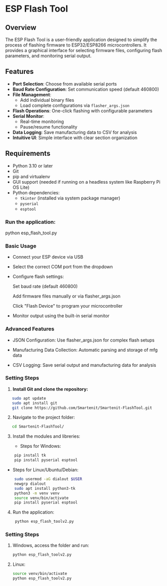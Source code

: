 # ESP Flash Tool

## Overview

The ESP Flash Tool is a user-friendly application designed to simplify the process of flashing firmware to ESP32/ESP8266 microcontrollers. It provides a graphical interface for selecting firmware files, configuring flash parameters, and monitoring serial output.

## Features

- **Port Selection**: Choose from available serial ports
- **Baud Rate Configuration**: Set communication speed (default 460800)
- **File Management**: 
  - Add individual binary files
  - Load complete configurations via `flasher_args.json`
- **Flash Operations**: One-click flashing with configurable parameters
- **Serial Monitor**: 
  - Real-time monitoring
  - Pause/resume functionality
- **Data Logging**: Save manufacturing data to CSV for analysis
- **Intuitive UI**: Simple interface with clear section organization

## Requirements

- Python 3.10 or later
- Git
- pip and virtualenv
- GUI support (needed if running on a headless system like Raspberry Pi OS Lite)
- Python dependencies:
  - `tkinter` (installed via system package manager)
  - `pyserial`
  - `esptool`

### Run the application:

python esp_flash_tool.py

### Basic Usage
- Connect your ESP device via USB

- Select the correct COM port from the dropdown

- Configure flash settings:

  Set baud rate (default 460800)

  Add firmware files manually or via flasher_args.json

  Click "Flash Device" to program your microcontroller

- Monitor output using the built-in serial monitor

### Advanced Features
-  JSON Configuration: Use flasher_args.json for complex flash setups

-  Manufacturing Data Collection: Automatic parsing and storage of mfg data

-  CSV Logging: Save serial output and manufacturing data for analysis

### Setting Steps

1. **Install Git and clone the repository:**
   
```bash
   sudo apt update
   sudo apt install git
   git clone https://github.com/Smartenit/Smartenit-FlashTool.git
 ```
2. Navigate to the project folder:
```bash
   cd Smartenit-FlashTool/
 ```
3. Install the modules and libreries:
   
   - Steps for Windows:
```bash
    pip install tk
    pip install pyserial esptool
 ```
   - Steps for Linux/Ubuntu/Debian:
```bash
    sudo usermod -aG dialout $USER 
    newgrp dialout
    sudo apt install python3-tk 
    python3 -m venv venv 
    source venv/bin/activate
    pip install pyserial esptool
 ```
4. Run the application:
   ```bash
    python esp_flash_toolv2.py
    ```
### Setting Steps
1. Windows, access the folder and run:
      ```bash
    python esp_flash_toolv2.py
    ```
3. Linux:
      ```bash
    source venv/bin/activate
    python esp_flash_toolv2.py
    ```
